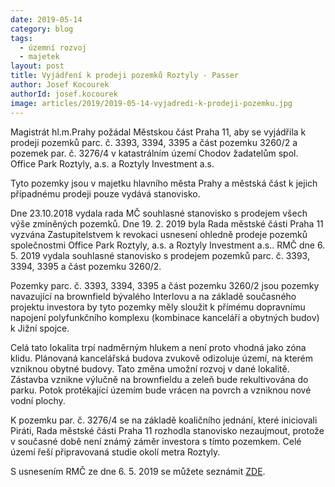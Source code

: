 ```yaml
---
date: 2019-05-14
category: blog
tags: 
  - územní rozvoj
  - majetek
layout: post
title: Vyjádření k prodeji pozemků Roztyly - Passer
author: Josef Kocourek
authorId: josef.kocourek
image: articles/2019/2019-05-14-vyjadredi-k-prodeji-pozemku.jpg
---
```


Magistrát hl.m.Prahy požádal Městskou část Praha 11, aby se vyjádřila k prodeji pozemků parc. č. 3393, 3394, 3395 a část pozemku 3260/2 a pozemek par. č. 3276/4 v katastrálním území Chodov žadatelům spol. Office Park Roztyly, a.s. a Roztyly Investment a.s.

Tyto pozemky jsou v majetku hlavního města Prahy a městská část k jejich případnému prodeji pouze vydává stanovisko. 

Dne 23.10.2018 vydala rada MČ souhlasné stanovisko s prodejem všech výše zmíněných pozemků. Dne 19. 2. 2019 byla Rada městské části Praha 11 vyzvána Zastupitelstvem k revokaci usnesení ohledně prodeje pozemků společnostmi Office Park Roztyly, a.s. a Roztyly Investment a.s.. RMČ dne 6. 5. 2019 vydala souhlasné stanovisko s prodejem pozemků parc. č. 3393, 3394, 3395 a část pozemku 3260/2.

Pozemky parc. č. 3393, 3394, 3395 a část pozemku 3260/2 jsou pozemky navazující na brownfield bývalého Interlovu a na základě současného projektu investora by tyto pozemky měly sloužit k přímému dopravnímu napojení polyfunkčního komplexu (kombinace kanceláří a obytných budov) k Jižní spojce.

Celá tato lokalita trpí nadměrným hlukem a není proto vhodná jako zóna klidu. Plánovaná kancelářská budova zvukově odizoluje území, na kterém vzniknou obytné budovy. Tato změna umožní rozvoj v dané lokalitě. Zástavba vznikne výlučně na brownfieldu a zeleň bude rekultivována do parku. Potok protékající územím bude vrácen na povrch a vzniknou nové vodní plochy.

K pozemku par. č. 3276/4  se na základě koaličního jednání, které iniciovali Piráti, Rada městské části Praha 11 rozhodla stanovisko nezaujmout, protože v současné době není známý záměr investora s tímto pozemkem. Celé území řeší připravovaná studie okolí metra Roztyly.




S usnesením RMČ ze dne 6. 5. 2019 se můžete seznámit [ZDE](/assets/pdf/2019-05-14-vyjadredi-k-prodeji-pozemku.pdf).

